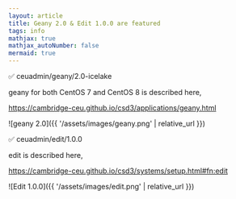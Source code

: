 ```yaml
---
layout: article
title: Geany 2.0 & Edit 1.0.0 are featured
tags: info
mathjax: true
mathjax_autoNumber: false
mermaid: true
---
```


✅ ceuadmin/geany/2.0-icelake

geany for both CentOS 7 and CentOS 8 is described here,

<https://cambridge-ceu.github.io/csd3/applications/geany.html>

![geany 2.0]({{ '/assets/images/geany.png' | relative_url }})

✅ ceuadmin/edit/1.0.0

edit is described here,

<https://cambridge-ceu.github.io/csd3/systems/setup.html#fn:edit>

![Edit 1.0.0]({{ '/assets/images/edit.png' | relative_url }})
